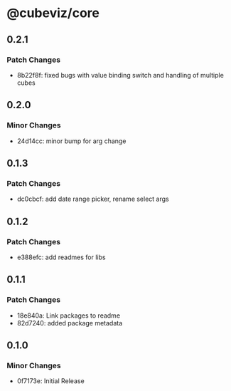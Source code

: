 # @cubeviz/core

## 0.2.1

### Patch Changes

- 8b22f8f: fixed bugs with value binding switch and handling of multiple cubes

## 0.2.0

### Minor Changes

- 24d14cc: minor bump for arg change

## 0.1.3

### Patch Changes

- dc0cbcf: add date range picker, rename select args

## 0.1.2

### Patch Changes

- e388efc: add readmes for libs

## 0.1.1

### Patch Changes

- 18e840a: Link packages to readme
- 82d7240: added package metadata

## 0.1.0

### Minor Changes

- 0f7173e: Initial Release
